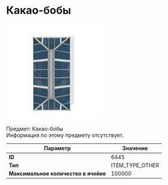 # Какао-бобы

![Item Image](../img/6445.webp?raw=true)

Предмет: Какао-бобы<br>Информация по этому предмету отсутствует.


| Параметр | Значение |
|----------|----------|
| **ID** | 6445 |
| **Тип** | ITEM_TYPE_OTHER |
| **Максимальное количество в ячейке** | 100000 |

